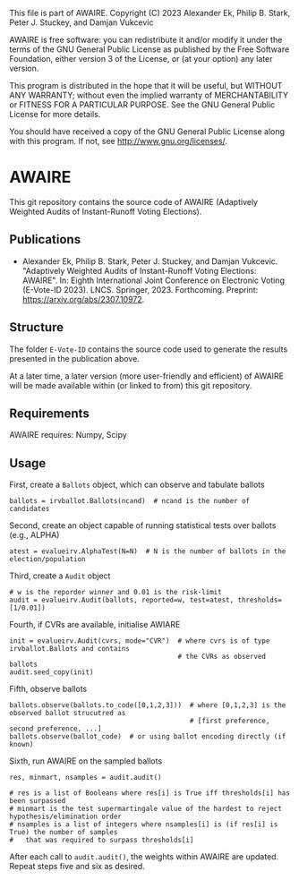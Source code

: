 This file is part of AWAIRE.
Copyright (C) 2023 Alexander Ek, Philip B. Stark, Peter J. Stuckey, and Damjan Vukcevic

AWAIRE is free software: you can redistribute it and/or modify
it under the terms of the GNU General Public License as published by
the Free Software Foundation, either version 3 of the License, or
(at your option) any later version.

This program is distributed in the hope that it will be useful,
but WITHOUT ANY WARRANTY; without even the implied warranty of
MERCHANTABILITY or FITNESS FOR A PARTICULAR PURPOSE.  See the
GNU General Public License for more details.

You should have received a copy of the GNU General Public License
along with this program.  If not, see <http://www.gnu.org/licenses/>.

# AWAIRE

This git repository contains the source code of AWAIRE (Adaptively Weighted Audits of Instant-Runoff Voting Elections).

## Publications

* Alexander Ek, Philip B. Stark, Peter J. Stuckey, and Damjan Vukcevic. "Adaptively Weighted Audits of Instant-Runoff Voting Elections: AWAIRE". In: Eighth International Joint Conference on Electronic Voting (E-Vote-ID 2023). LNCS. Springer, 2023. Forthcoming. Preprint: https://arxiv.org/abs/2307.10972.

## Structure

The folder `E-Vote-ID` contains the source code used to generate the results presented in the publication above.

At a later time, a later version (more user-friendly and efficient) of AWAIRE will be made available within (or linked to from) this git repository.

## Requirements

AWAIRE requires: Numpy, Scipy

## Usage

First, create a `Ballots` object, which can observe and tabulate ballots
```
ballots = irvballot.Ballots(ncand)  # ncand is the number of candidates
```

Second, create an object capable of running statistical tests over ballots (e.g., ALPHA)
```
atest = evalueirv.AlphaTest(N=N)  # N is the number of ballots in the election/population
```

Third, create a `Audit` object 
```
# w is the reporder winner and 0.01 is the risk-limit
audit = evalueirv.Audit(ballots, reported=w, test=atest, thresholds=[1/0.01])
```

Fourth, if CVRs are available, initialise AWIARE
```
init = evalueirv.Audit(cvrs, mode="CVR")  # where cvrs is of type irvballot.Ballots and contains 
                                          # the CVRs as observed ballots
audit.seed_copy(init)
```

Fifth, observe ballots
```
ballots.observe(ballots.to_code([0,1,2,3]))  # where [0,1,2,3] is the observed ballot strucutred as
                                             # [first preference, second preference, ...]
ballots.observe(ballot_code)  # or using ballot encoding directly (if known)
```

Sixth, run AWAIRE on the sampled ballots
```
res, minmart, nsamples = audit.audit()

# res is a list of Booleans where res[i] is True iff thresholds[i] has been surpassed
# minmart is the test supermartingale value of the hardest to reject hypothesis/elimination order
# nsamples is a list of integers where nsamples[i] is (if res[i] is True) the number of samples
#   that was required to surpass thresholds[i]
```

After each call to `audit.audit()`, the weights within AWAIRE are updated.
Repeat steps five and six as desired.
